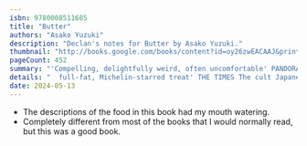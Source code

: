 ```yaml
---
isbn: 9780008511685
title: "Butter"
authors: "Asako Yuzuki"
description: "Declan's notes for Butter by Asako Yuzuki."
thumbnail: "http://books.google.com/books/content?id=oy26zwEACAAJ&printsec=frontcover&img=1&zoom=5&source=gbs_api"
pageCount: 452
summary: "'Compelling, delightfully weird, often uncomfortable' PANDORA SYKES 'Unputdownable, breathtakingly original' ERIN KELLY 'I have been glued to Asako Yuzuki's new novel Butter' NIGEL SLATER 'A"
details: "  full-fat, Michelin-starred treat' THE TIMES The cult Japanese bestseller about a female gourmet cook and serial killer and the journalist intent on cracking her case, inspired by a true story. There are two things that I can simply not tolerate: feminists and margarine. Gourmet cook Manako Kajii sits in Tokyo Detention Centre convicted of the serial murders of lonely businessmen, who she is said to have seduced with her delicious home cooking. The case has captured the nation's imagination but Kajii refuses to speak with the press, entertaining no visitors. That is, until journalist Rika Machida writes a letter asking for her recipe for beef stew and Kajii can't resist writing back. Rika, the only woman in her news office, works late each night, rarely cooking more than ramen. As the visits unfold between her and the steely Kajii, they are closer to a masterclass in food than journalistic research. Rika hopes this gastronomic exchange will help her soften Kajii but it seems that she might be the one changing. With each meal she eats, something is awakening in her body, might she and Kaji have more in common than she once thought? Inspired by the real case of the convicted con woman and serial killer, "The Konkatsu Killer", Asako Yuzuki's Butter is a vivid, unsettling exploration of misogyny, obsession, romance and the transgressive pleasures of food in Japan. 'Luscious ... I devoured this' IMOGEN CRIMP 'A salty morsel with one hell of a bite' ALICE SLATER 'Nothing short of ingenious' INEWS 'Ambitious and unsettling' GUARDIAN 'It isn't entirely clear whether to read the novel or devour it' OBSERVER"
date: 2024-05-13
---
```

- The descriptions of the food in this book had my mouth watering.
- Completely different from most of the books that I would normally read, but this was a good book.